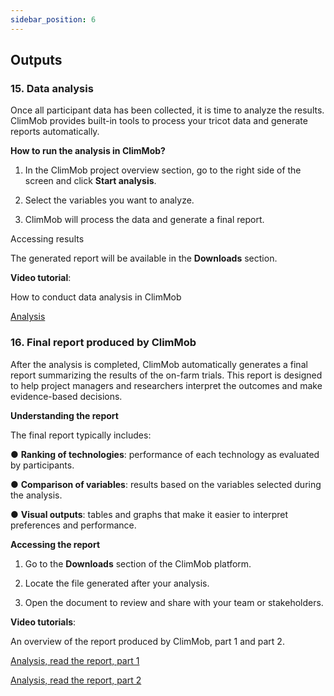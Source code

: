 ```yaml
---
sidebar_position: 6
---
```


## **Outputs**

### 15. Data analysis

Once all participant data has been collected, it is time to analyze the results. ClimMob provides built-in tools to process your tricot data and generate reports automatically.

**How to run the analysis in ClimMob?** 

1.	In the ClimMob project overview section, go to the right side of the screen and click **Start analysis**.

2.	Select the variables you want to analyze.

3.	ClimMob will process the data and generate a final report.

Accessing results

The generated report will be available in the **Downloads** section.

**Video tutorial**:

How to conduct data analysis in ClimMob

[Analysis](https://www.youtube.com/watch?v=VphlTFyE-XU)

### 16. Final report produced by ClimMob

After the analysis is completed, ClimMob automatically generates a final report summarizing the results of the on-farm trials. This report is designed to help project managers and researchers interpret the outcomes and make evidence-based decisions.

**Understanding the report**

The final report typically includes:

●	**Ranking of technologies**: performance of each technology as evaluated by participants.

●	**Comparison of variables**: results based on the variables selected during the analysis.

●	**Visual outputs**: tables and graphs that make it easier to interpret preferences and performance.

**Accessing the report**

1.	Go to the **Downloads** section of the ClimMob platform.

2.	Locate the file generated after your analysis.

3.	Open the document to review and share with your team or stakeholders.

**Video tutorials**:

An overview of the report produced by ClimMob, part 1 and part 2. 

[Analysis, read the report, part 1](https://www.youtube.com/watch?v=l_2kZLiGbbg) 

[Analysis, read the report, part 2](https://youtu.be/eGjjz22j36Q?si=AZcjx78WtKqrmwHt)
